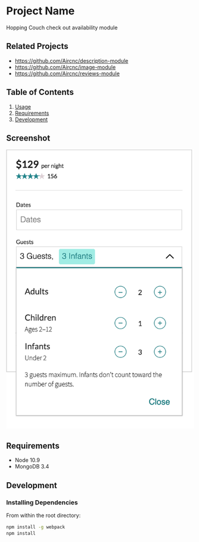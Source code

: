 # Project Name

Hopping Couch check out availability module

## Related Projects

  - https://github.com/Aircnc/description-module
  - https://github.com/Aircnc/image-module
  - https://github.com/Aircnc/reviews-module

## Table of Contents

1. [Usage](#Usage)
1. [Requirements](#requirements)
1. [Development](#development)

## Screenshot

![Screenshot of module](./__img__/checkout.png)

## Requirements


- Node 10.9
- MongoDB 3.4

## Development

### Installing Dependencies

From within the root directory:

```sh
npm install -g webpack
npm install
```

